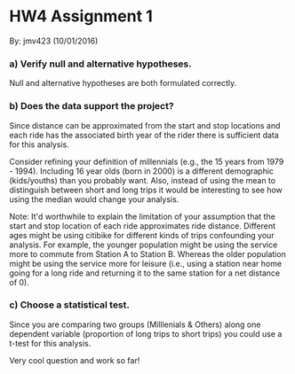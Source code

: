 # HW4 Assignment 1
By: jmv423 (10/01/2016)

### a) Verify null and alternative hypotheses.
Null and alternative hypotheses are both formulated correctly.
### b) Does the data support the project?
Since distance can be approximated from the start and stop locations and each ride has the associated birth year of the rider there is sufficient data for this analysis.  

Consider refining  your definition  of millennials  (e.g., the 15 years from 1979 - 1994). Including  16 year olds (born in 2000) is a different demographic (kids/youths) than you probably want. Also, instead of  using  the mean to distinguish between short and long trips it would be interesting to see how using the median would change your analysis. 

Note: It'd worthwhile to explain the limitation of your assumption that the start and stop location of each ride approximates ride distance. Different ages might be using citibike for different kinds of trips confounding your analysis. For example, the younger population might be using the service more to commute from Station A to Station B. Whereas  the older population might be using the service more for leisure (i.e., using a station near home  going for a long ride and returning it to the same station for a net distance of 0).
### c) Choose a statistical test.
Since you are comparing two groups (Milllenials & Others) along one dependent variable  (proportion of  long  trips to short trips) you could use a t-test for this analysis. 

Very cool question and work so far!
